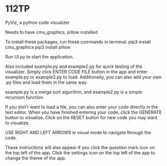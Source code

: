 # 112TP

PyViz, a python code visualizer

Needs to have cmu_graphics, pillow installed

To install these packages, run these commands in terminal:
pip3 install cmu_graphics
pip3 install pillow

Run UI.py to start the application.

Also included example.py and example2.py for quick testing of the visualizer. Simply click ENTER CODE FILE button in the app and enter example.py or example2.py to load. Additionally, you can also add your own .py files and load them in the same way.

example.py is a merge sort algorithm, and example2.py is a simple recursion function.

If you don't want to load a file, you can also enter your code directly in the text editor.
When you have finished entering your code, click the GENERATE button to visualize. 
Click on the RESET button for new code you may want to visualize.

USE RIGHT AND LEFT ARROWS in visual mode to navigate through the code.

These instructions will also appear if you click the question mark icon on the top left of the app.
Click the settings icon on the top left of the app to change the theme of the app.